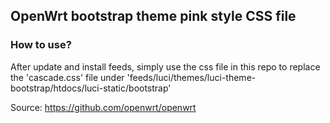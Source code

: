## OpenWrt bootstrap theme pink style CSS file

### How to use?
After update and install feeds, simply use the css file in this repo to replace the 'cascade.css' file under 'feeds/luci/themes/luci-theme-bootstrap/htdocs/luci-static/bootstrap'

Source: https://github.com/openwrt/openwrt